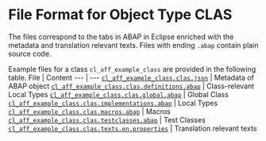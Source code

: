 # File Format for Object Type CLAS

The files correspond to the tabs in ABAP in Eclipse enriched with the metadata and translation relevant texts.
Files with ending `.abap` contain plain source code.

Example files for a class `cl_aff_example_class` are provided in the following table.
File | Content
 --- | ---
[`cl_aff_example_class.clas.json`](./examples/cl_aff_example_class.clas.json)                                 | Metadata of ABAP object
[`cl_aff_example_class.clas.definitions.abap`](./examples/cl_aff_example_class.clas.definitions.abap)         | Class-relevant Local Types
[`cl_aff_example_class.clas.global.abap`](./examples/cl_aff_example_class.clas.global.abap)                   | Global Class
[`cl_aff_example_class.clas.implementations.abap`](./examples/cl_aff_example_class.clas.implementations.abap) | Local Types
[`cl_aff_example_class.clas.macros.abap`](./examples/cl_aff_example_class.clas.macros.abap)                   | Macros
[`cl_aff_example_class.clas.testclasses.abap`](./examples/cl_aff_example_class.clas.testclasses.abap)         | Test Classes
[`cl_aff_example_class.clas.texts.en.properties`](./examples/cl_aff_example_class.clas.texts.en.properties)   | Translation relevant texts
